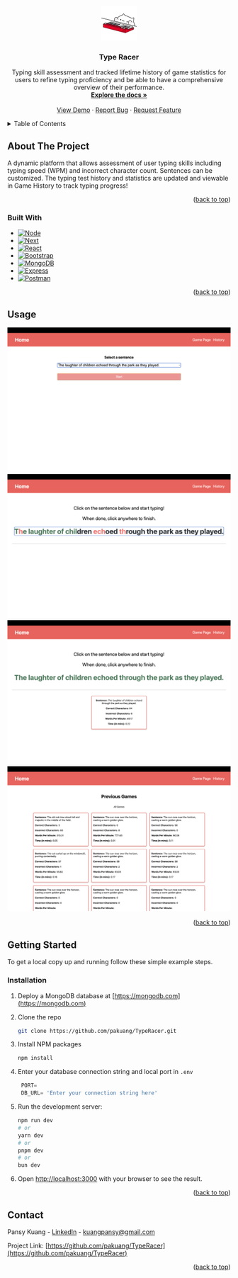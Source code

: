 
<!-- PROJECT LOGO -->
<br />
<div align="center">
  <a href="https://github.com/github_username/repo_name">
    <img src="client/src/assets/bongoCat.jpg" alt="Logo" width="80" height="80">
  </a>

<h3 align="center">Type Racer</h3>

  <p align="center">
    Typing skill assessment and tracked lifetime history of game statistics for users to refine typing proficiency and be able to have a comprehensive overview of their performance.
    <br />
    <a href="https://github.com/pakuang/TypeRacer"><strong>Explore the docs »</strong></a>
    <br />
    <br />
    <a href="https://github.com/pakuang/TypeRacer">View Demo</a>
    ·
    <a href="https://github.com/pakuang/TypeRacer/issues">Report Bug</a>
    ·
    <a href="https://github.com/pakuang/TypeRacer/issues">Request Feature</a>
  </p>
</div>



<!-- TABLE OF CONTENTS -->
<details>
  <summary>Table of Contents</summary>
  <ol>
    <li>
      <a href="#about-the-project">About The Project</a>
      <ul>
        <li><a href="#built-with">Built With</a></li>
      </ul>
    </li>
    <li><a href="#usage">Usage</a></li>
    <li>
      <a href="#getting-started">Getting Started</a>
      <ul>
        <li><a href="#installation">Installation</a></li>
      </ul>
    </li>
    <li><a href="#contact">Contact</a></li>
    <li><a href="#acknowledgments">Acknowledgments</a></li>
  </ol>
</details>



<!-- ABOUT THE PROJECT -->
## About The Project

A dynamic platform that allows assessment of user typing skills including typing speed (WPM) and incorrect character count. Sentences can be customized. The typing test history and statistics are updated and viewable in Game History to track typing progress!

<p align="right">(<a href="#readme-top">back to top</a>)</p>



### Built With

* [![Node][NodeJS]][Node-url]
* [![Next][Next.js]][Next-url]
* [![React][React.js]][React-url]
* [![Bootstrap][Bootstrap.com]][Bootstrap-url]
* [![MongoDB][MongoDB]][MongoDB-url]
* [![Express][Express.js]][Express-url]
* [![Postman][Postman]][Postman-url]


<p align="right">(<a href="#readme-top">back to top</a>)</p>

<!-- USAGE EXAMPLES -->
## Usage

![Choosing Sentence](client/READMEAssets/typeRacerDemo1.png)
![Typing Demo](client/READMEAssets/typeRacerDemo2.png)
![Typing Stats](client/READMEAssets/typeRacerDemo3.png)
![Typing Stats History](client/READMEAssets/typeRacerDemo4.png)


<p align="right">(<a href="#readme-top">back to top</a>)</p>

<!-- GETTING STARTED -->
## Getting Started

To get a local copy up and running follow these simple example steps.


### Installation

1. Deploy a MongoDB database at [https://mongodb.com](https://mongodb.com)
2. Clone the repo
   ```sh
   git clone https://github.com/pakuang/TypeRacer.git
   ```
3. Install NPM packages
   ```sh
   npm install
   ```
4. Enter your database connection string and local port in `.env`
   ```js
    PORT= 
    DB_URL= 'Enter your connection string here'
   ```
5. Run the development server:

    ```bash
    npm run dev
    # or
    yarn dev
    # or
    pnpm dev
    # or
    bun dev
    ```
6. Open [http://localhost:3000](http://localhost:3000) with your browser to see the result. 

<p align="right">(<a href="#readme-top">back to top</a>)</p>



<!-- CONTACT -->
## Contact

Pansy Kuang - [LinkedIn](https://linkedin.com/in/pansykuang) - kuangpansy@gmail.com

Project Link: [https://github.com/pakuang/TypeRacer](https://github.com/pakuang/TypeRacer)

<p align="right">(<a href="#readme-top">back to top</a>)</p>




<!-- MARKDOWN LINKS & IMAGES -->
<!-- https://www.markdownguide.org/basic-syntax/#reference-style-links -->
[linkedin-shield]: https://img.shields.io/badge/-LinkedIn-black.svg?style=for-the-badge&logo=linkedin&colorB=555
[linkedin-url]: https://linkedin.com/in/pansykuang


[NodeJS]: https://img.shields.io/badge/node.js-6DA55F?style=for-the-badge&logo=node.js&logoColor=white
[Node-url]: https://nodejs.org
[Next.js]: https://img.shields.io/badge/next.js-000000?style=for-the-badge&logo=nextdotjs&logoColor=white
[Next-url]: https://nextjs.org/
[React.js]: https://img.shields.io/badge/React-20232A?style=for-the-badge&logo=react&logoColor=61DAFB
[React-url]: https://reactjs.org/
[Bootstrap.com]: https://img.shields.io/badge/Bootstrap-563D7C?style=for-the-badge&logo=bootstrap&logoColor=white
[Bootstrap-url]: https://getbootstrap.com
[MongoDB]: https://img.shields.io/badge/MongoDB-%234ea94b.svg?style=for-the-badge&logo=mongodb&logoColor=white
[MongoDB-url]: https://mongodb.com
[Express.js]: https://img.shields.io/badge/express.js-%23404d59.svg?style=for-the-badge&logo=express&logoColor=%2361DAFB
[Express-url]: https://expressjs.com
[Postman]: https://img.shields.io/badge/Postman-FF6C37?style=for-the-badge&logo=postman&logoColor=white
[Postman-url]: https://www.postman.com/ 
